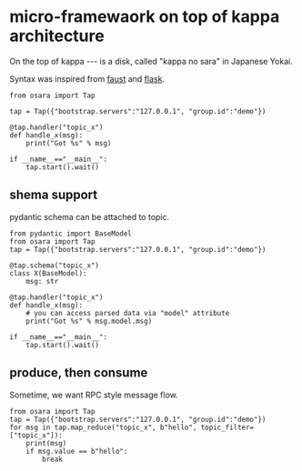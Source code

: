 # micro-framewaork on top of kappa architecture
On the top of kappa --- is a disk, called "kappa no sara" in Japanese Yokai.

Syntax was inspired from [faust](https://pypi.org/project/faust/) and [flask](https://pypi.org/project/Flask/).

```
from osara import Tap

tap = Tap({"bootstrap.servers":"127.0.0.1", "group.id":"demo"})

@tap.handler("topic_x")
def handle_x(msg):
	print("Got %s" % msg)

if __name__=="__main__":
	tap.start().wait()
```


## shema support

pydantic schema can be attached to topic.

```
from pydantic import BaseModel
from osara import Tap
tap = Tap({"bootstrap.servers":"127.0.0.1", "group.id":"demo"})

@tap.schema("topic_x")
class X(BaseModel):
	msg: str

@tap.handler("topic_x")
def handle_x(msg):
	# you can access parsed data via "model" attribute
	print("Got %s" % msg.model.msg)

if __name__=="__main__":
	tap.start().wait()
```

## produce, then consume

Sometime, we want RPC style message flow.

```
from osara import Tap
tap = Tap({"bootstrap.servers":"127.0.0.1", "group.id":"demo"})
for msg in tap.map_reduce("topic_x", b"hello", topic_filter=["topic_x"]):
	print(msg)
	if msg.value == b"hello":
		break

```


